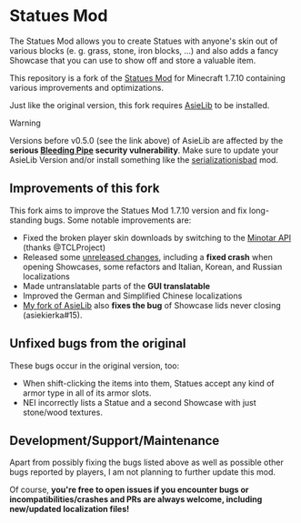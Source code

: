 # Statues Mod

The Statues Mod allows you to create Statues with anyone's skin out of various blocks (e. g. grass, stone, iron blocks, ...) and also adds a fancy Showcase that you can use to show off and store a valuable item.

This repository is a fork of the [Statues Mod](https://github.com/asiekierka/Statues) for Minecraft 1.7.10 containing various improvements and optimizations.

Just like the original version, this fork requires [AsieLib](https://www.github.com/Doenerstyle/AsieLib) to be installed.

> [!WARNING]
> Versions before v0.5.0 (see the link above) of AsieLib are affected by the **serious [Bleeding Pipe](https://blog.mmpa.info/posts/bleeding-pipe) security vulnerability**.
> Make sure to update your AsieLib Version and/or install something like the [serializationisbad](https://github.com/dogboy21/serializationisbad) mod.

## Improvements of this fork

This fork aims to improve the Statues Mod 1.7.10 version and fix long-standing bugs. Some notable improvements are:

- Fixed the broken player skin downloads by switching to the [Minotar API](https://minotar.net) (thanks @TCLProject)
- Released some [unreleased changes](https://github.com/asiekierka/Statues/commits/master/?since=2014-07-09), including a **fixed crash** when opening Showcases, some refactors and Italian, Korean, and Russian localizations
- Made untranslatable parts of the **GUI translatable**
- Improved the German and Simplified Chinese localizations
- [My fork of AsieLib](https://www.github.com/Doenerstyle/AsieLib) also **fixes the bug** of Showcase lids never closing (asiekierka#15).

## Unfixed bugs from the original

These bugs occur in the original version, too:

- When shift-clicking the items into them, Statues accept any kind of armor type in all of its armor slots.
- NEI incorrectly lists a Statue and a second Showcase with just stone/wood textures.

## Development/Support/Maintenance

Apart from possibly fixing the bugs listed above as well as possible other bugs reported by players, I am not planning to further update this mod.

Of course, **you're free to open issues if you encounter bugs or incompatibilities/crashes and PRs are always welcome, including new/updated localization files!**
